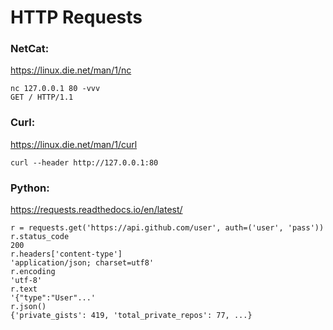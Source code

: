 # HTTP Requests
### NetCat:
https://linux.die.net/man/1/nc
```
nc 127.0.0.1 80 -vvv
GET / HTTP/1.1
```

### Curl: 
https://linux.die.net/man/1/curl
```
curl --header http://127.0.0.1:80
```

### Python: 
https://requests.readthedocs.io/en/latest/
```python3
r = requests.get('https://api.github.com/user', auth=('user', 'pass'))
r.status_code
200
r.headers['content-type']
'application/json; charset=utf8'
r.encoding
'utf-8'
r.text
'{"type":"User"...'
r.json()
{'private_gists': 419, 'total_private_repos': 77, ...}
```
